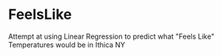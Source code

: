 # FeelsLike
Attempt at using Linear Regression to predict what "Feels Like" Temperatures would be in Ithica NY
